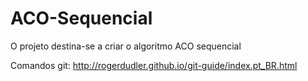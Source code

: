 # ACO-Sequencial
O projeto destina-se a criar o algoritmo ACO sequencial

Comandos git:
http://rogerdudler.github.io/git-guide/index.pt_BR.html

